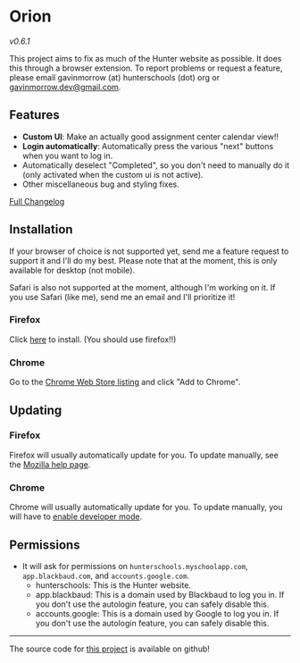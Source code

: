 # Orion

_v0.6.1_

This project aims to fix as much of the Hunter website as possible. It does this
through a browser extension. To report problems or request a feature, please
email gavinmorrow (at) hunterschools (dot) org or gavinmorrow.dev@gmail.com.

## Features

- **Custom UI**: Make an actually good assignment center calendar view!!
- **Login automatically**: Automatically press the various "next" buttons when
  you want to log in.
- Automatically deselect "Completed", so you don't need to manually do it (only
  activated when the custom ui is not active).
- Other miscellaneous bug and styling fixes.

[Full Changelog]

## Installation

If your browser of choice is not supported yet, send me a feature request to
support it and I'll do my best. Please note that at the moment, this is only
available for desktop (not mobile).

Safari is also not supported at the moment, although I'm working on it. If you
use Safari (like me), send me an email and I'll prioritize it!

### Firefox

Click [here][firefox] to install. (You should use firefox!!)

### Chrome

Go to the [Chrome Web Store listing][chrome] and click "Add to Chrome".

## Updating

### Firefox

Firefox will usually automatically update for you.
To update manually, see the [Mozilla help page].

### Chrome

Chrome will usually automatically update for you.
To update manually, you will have to [enable developer mode][ChromeUpdateHelp].

## Permissions

- It will ask for permissions on `hunterschools.myschoolapp.com`,
  `app.blackbaud.com`, and `accounts.google.com`.
  - hunterschools: This is the Hunter website.
  - app.blackbaud: This is a domain used by Blackbaud to log you in. If you
    don't use the autologin feature, you can safely disable this.
  - accounts.google: This is a domain used by Google to log you in. If you
    don't use the autologin feature, you can safely disable this.

---

The source code for [this project][github] is available on github!

[Full changelog]: https://gavinmorrow.github.io/orion/CHANGELOG
[latest]: https://github.com/gavinmorrow/orion/releases/latest
[firefox]: https://github.com/gavinmorrow/orion/releases/download/v0.6.1/65a14653bc7c4e6ab617.xpi
[chrome]: https://chromewebstore.google.com/detail/gdcpndjlfcnjjchcomdgkpkjncoacdlf
[Mozilla help page]: https://support.mozilla.org/en-US/kb/how-update-add-ons
[github]: https://github.com/gavinmorrow/orion/
[ChromeUpdateHelp]: https://support.cloudhq.net/how-to-manually-update-chrome-extensions/
